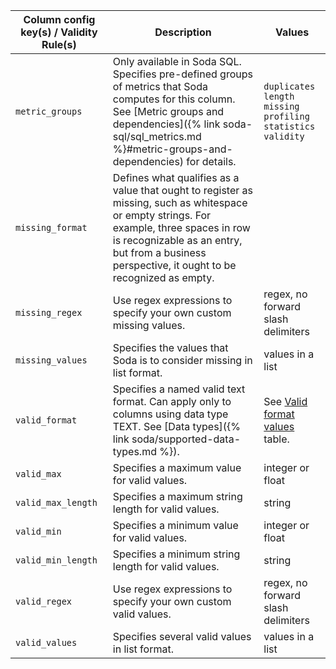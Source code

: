| Column config key(s) / Validity Rule(s)  | Description  | Values |
| ------------------------- | ------------ | ------ |
| `metric_groups` | Only available in Soda SQL. <br />Specifies pre-defined groups of metrics that Soda computes for this column. See [Metric groups and dependencies]({% link soda-sql/sql_metrics.md %}#metric-groups-and-dependencies) for details.| `duplicates` <br /> `length` <br /> `missing`  <br /> `profiling` <br /> `statistics` <br /> `validity` |
| `missing_format` | Defines what qualifies as a value that ought to register as missing, such as whitespace or empty strings. For example, three spaces in row is recognizable as an entry, but from a business perspective, it ought to be recognized as empty. |   |
| `missing_regex` | Use regex expressions to specify your own custom missing values.| regex, no forward slash delimiters |
| `missing_values` | Specifies the values that Soda is to consider missing in list format.| values in a list |
| `valid_format` | Specifies a named valid text format. Can apply only to columns using data type TEXT. See [Data types]({% link soda/supported-data-types.md %}). | See [Valid format values](#valid-format-values) table.  |
| `valid_max` | Specifies a maximum value for valid values. | integer or float|
| `valid_max_length` | Specifies a maximum string length for valid values. | string |
| `valid_min` | Specifies a minimum value for valid values. | integer or float |
| `valid_min_length` | Specifies a minimum string length for valid values. | string |
| `valid_regex` | Use regex expressions to specify your own custom valid values. | regex, no forward slash delimiters |
| `valid_values` | Specifies several valid values in list format. | values in a list |

